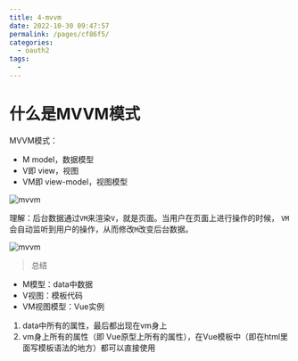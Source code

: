 ```yaml
---
title: 4-mvvm
date: 2022-10-30 09:47:57
permalink: /pages/cf86f5/
categories:
  - oauth2
tags:
  - 
---
```

# 什么是MVVM模式

MVVM模式：
- M model，数据模型
- V即 view，视图
- VM即 view-model，视图模型

![mvvm](./img/mvvm.png)

理解：后台数据通过`VM`来渲染`V`，就是页面。当用户在页面上进行操作的时候， `VM`会自动监听到用户的操作，从而修改`M`改变后台数据。

![mvvm](./img/vue-mvvm.png)

> 总结
- M模型：data中数据
- V视图：模板代码
- VM视图模型：Vue实例

1. data中所有的属性，最后都出现在vm身上
2. vm身上所有的属性（即  Vue原型上所有的属性），在Vue模板中（即在html里面写模板语法的地方）都可以直接使用